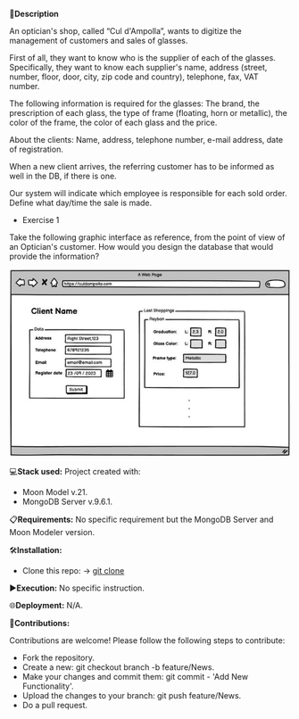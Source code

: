 📄**Description**

An optician's shop, called “Cul d'Ampolla”, wants to digitize the management of customers and sales of glasses.

First of all, they want to know who is the supplier of each of the glasses. Specifically, they want to know each supplier's name, address (street, number, floor, door, city, zip code and country), telephone, fax, VAT number.

The following information is required for the glasses: The brand, the prescription of each glass, the type of frame (floating, horn or metallic), the color of the frame, the color of each glass and the price.

About the clients: Name, address, telephone number, e-mail address, date of registration.

When a new client arrives, the referring customer has to be informed as well in the DB, if there is one.

Our system will indicate which employee is responsible for each sold order. Define what day/time the sale is made.

- Exercise 1

Take the following graphic interface as reference, from the point of view of an Optician's customer. How would you design the database that would provide the information?

![Exercise 1](https://github.com/isaac-diez/mongoDB-estructura/blob/master/Exercise1/GUI_exer1.jpg)

 

💻**Stack used:**
Project created with:
- Moon Model v.21.
- MongoDB Server v.9.6.1.

📋**Requirements:**
No specific requirement but the MongoDB Server and Moon Modeler version.

🛠️**Installation:**
- Clone this repo: -> [git clone](https://github.com/isaac-diez/mongoDB-estructura.git)

▶️**Execution:** No specific instruction.

🌐**Deployment:** N/A.

🤝**Contributions:**

Contributions are welcome! Please follow the following steps to contribute:

- Fork the repository.
- Create a new: git checkout branch -b feature/News.
- Make your changes and commit them: git commit - 'Add New Functionality'.
- Upload the changes to your branch: git push feature/News.
- Do a pull request.
